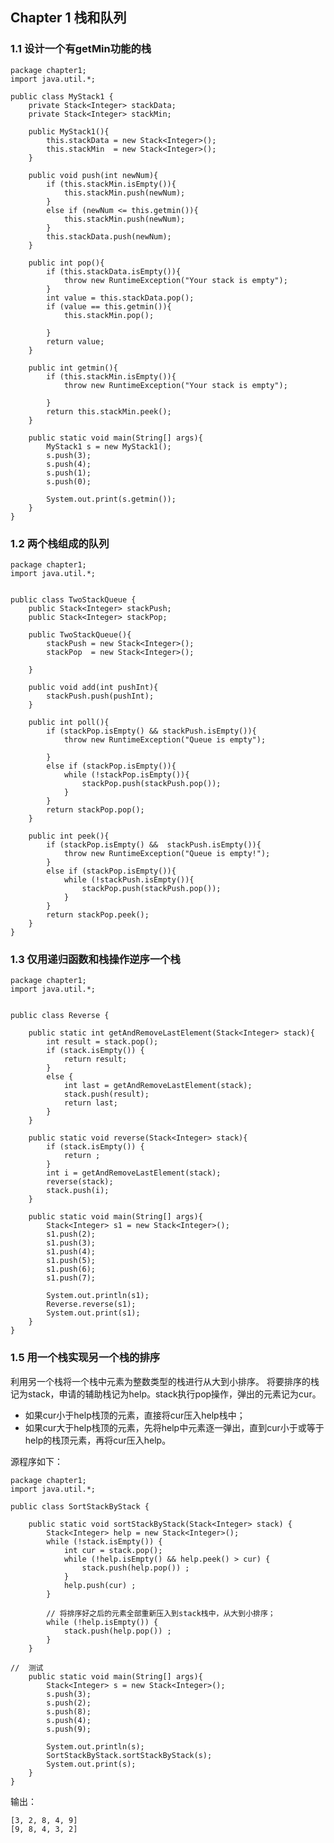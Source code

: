 ## Chapter 1 栈和队列 ##

### 1.1 设计一个有getMin功能的栈 ###

	package chapter1;
	import java.util.*;
	
	public class MyStack1 {
		private Stack<Integer> stackData;
		private Stack<Integer> stackMin;
		
		public MyStack1(){
			this.stackData = new Stack<Integer>();
			this.stackMin  = new Stack<Integer>();
		}
		
		public void push(int newNum){
			if (this.stackMin.isEmpty()){
				this.stackMin.push(newNum);
			}
			else if (newNum <= this.getmin()){
				this.stackMin.push(newNum);
			}
			this.stackData.push(newNum);
		}
		
		public int pop(){
			if (this.stackData.isEmpty()){
				throw new RuntimeException("Your stack is empty");
			}
			int value = this.stackData.pop();
			if (value == this.getmin()){
				this.stackMin.pop();
				
			}
			return value;
		}
		
		public int getmin(){
			if (this.stackMin.isEmpty()){
				throw new RuntimeException("Your stack is empty");
				
			}
			return this.stackMin.peek();
		}
		
		public static void main(String[] args){
			MyStack1 s = new MyStack1();
			s.push(3);
			s.push(4);
			s.push(1);
			s.push(0);
			
			System.out.print(s.getmin());
		}
	}


### 1.2 两个栈组成的队列 ###

	package chapter1;
	import java.util.*;
	
	
	public class TwoStackQueue {
		public Stack<Integer> stackPush;
		public Stack<Integer> stackPop;
		
		public TwoStackQueue(){
			stackPush = new Stack<Integer>();
			stackPop  = new Stack<Integer>();
			
		}
		
		public void add(int pushInt){
			stackPush.push(pushInt);		
		}
		
		public int poll(){
			if (stackPop.isEmpty() && stackPush.isEmpty()){
				throw new RuntimeException("Queue is empty");
				
			}
			else if (stackPop.isEmpty()){
				while (!stackPop.isEmpty()){
					stackPop.push(stackPush.pop());
				}
			}
			return stackPop.pop();
		}
		
		public int peek(){
			if (stackPop.isEmpty() &&  stackPush.isEmpty()){
				throw new RuntimeException("Queue is empty!");
			}
			else if (stackPop.isEmpty()){
				while (!stackPush.isEmpty()){
					stackPop.push(stackPush.pop());
				}
			}
			return stackPop.peek();
		}
	}


### 1.3 仅用递归函数和栈操作逆序一个栈 ###

	package chapter1;
	import java.util.*;
	
	
	public class Reverse {
		
		public static int getAndRemoveLastElement(Stack<Integer> stack){
			int result = stack.pop();
			if (stack.isEmpty()) {
				return result;
			}
			else {
				int last = getAndRemoveLastElement(stack);
				stack.push(result);
				return last;
			}
		}
		
		public static void reverse(Stack<Integer> stack){
			if (stack.isEmpty()) {
				return ;
			}
			int i = getAndRemoveLastElement(stack);
			reverse(stack);
			stack.push(i);
		}
		
		public static void main(String[] args){
			Stack<Integer> s1 = new Stack<Integer>();
			s1.push(2);
			s1.push(3);
			s1.push(4);
			s1.push(5);
			s1.push(6);
			s1.push(7);
			
			System.out.println(s1);
			Reverse.reverse(s1);
			System.out.print(s1);
		}
	}




### 1.5 用一个栈实现另一个栈的排序 ###

利用另一个栈将一个栈中元素为整数类型的栈进行从大到小排序。
将要排序的栈记为stack，申请的辅助栈记为help。stack执行pop操作，弹出的元素记为cur。

- 如果cur小于help栈顶的元素，直接将cur压入help栈中；
- 如果cur大于help栈顶的元素，先将help中元素逐一弹出，直到cur小于或等于help的栈顶元素，再将cur压入help。

源程序如下：

	package chapter1;
	import java.util.*;
	
	public class SortStackByStack {
		
		public static void sortStackByStack(Stack<Integer> stack) {
			Stack<Integer> help = new Stack<Integer>();
			while (!stack.isEmpty()) {
				int cur = stack.pop();
				while (!help.isEmpty() && help.peek() > cur) {
					stack.push(help.pop()) ;
				}
				help.push(cur) ;
			}
			
			// 将排序好之后的元素全部重新压入到stack栈中，从大到小排序；
			while (!help.isEmpty()) {
				stack.push(help.pop()) ;
			}
		} 
		
	//	测试
		public static void main(String[] args){
			Stack<Integer> s = new Stack<Integer>();
			s.push(3);
			s.push(2);
			s.push(8);
			s.push(4);
			s.push(9);
			
			System.out.println(s);
			SortStackByStack.sortStackByStack(s);
			System.out.print(s);
		}
	}

输出： 

	[3, 2, 8, 4, 9]
	[9, 8, 4, 3, 2]





















































































































































































































































































